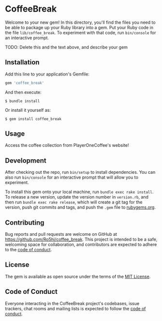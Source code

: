 # CoffeeBreak

Welcome to your new gem! In this directory, you'll find the files you need to be able to package up your Ruby library into a gem. Put your Ruby code in the file `lib/coffee_break`. To experiment with that code, run `bin/console` for an interactive prompt.

TODO: Delete this and the text above, and describe your gem

## Installation

Add this line to your application's Gemfile:

```ruby
gem 'coffee_break'
```

And then execute:

    $ bundle install

Or install it yourself as:

    $ gem install coffee_break

## Usage

Access the coffee collection from PlayerOneCoffee's website! 

## Development

After checking out the repo, run `bin/setup` to install dependencies. You can also run `bin/console` for an interactive prompt that will allow you to experiment.

To install this gem onto your local machine, run `bundle exec rake install`. To release a new version, update the version number in `version.rb`, and then run `bundle exec rake release`, which will create a git tag for the version, push git commits and tags, and push the `.gem` file to [rubygems.org](https://rubygems.org).

## Contributing

Bug reports and pull requests are welcome on GitHub at https://github.com/Ro5hi/coffee_break. This project is intended to be a safe, welcoming space for collaboration, and contributors are expected to adhere to the [code of conduct](https://github.com/Ro5hi/coffee_break/blob/master/CODE_OF_CONDUCT.md).

## License

The gem is available as open source under the terms of the [MIT License](https://opensource.org/licenses/MIT).

## Code of Conduct

Everyone interacting in the CoffeeBreak project's codebases, issue trackers, chat rooms and mailing lists is expected to follow the [code of conduct](https://github.com/Ro5hi/coffee_break/blob/master/CODE_OF_CONDUCT.md).
